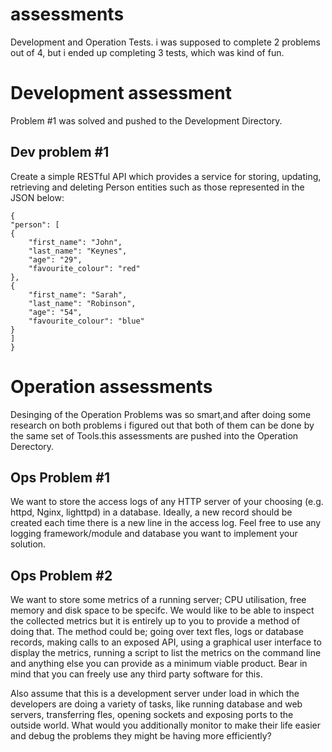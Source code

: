 # assessments

Development and Operation Tests. i was supposed to complete 2  problems out of 4,
but i ended up completing 3 tests, which was kind of fun.

# Development assessment

Problem #1 was solved and pushed to the Development Directory.

## Dev problem #1 

Create a simple RESTful API which provides a service for storing, updating,
retrieving and deleting Person entities such as those represented in the
JSON below:

```
{
"person": [
{
	"first_name": "John",
	"last_name": "Keynes",
	"age": "29",
	"favourite_colour": "red"
},
{
	"first_name": "Sarah",
	"last_name": "Robinson",
	"age": "54",
	"favourite_colour": "blue"
}
]
}
```

# Operation assessments

Desinging of the Operation Problems was so smart,and after doing some research on both problems
i figured out that both of them can be done by the same set of Tools.this assessments are pushed into 
the Operation Derectory.

## Ops Problem #1 

We want to store the access logs of any HTTP server of your choosing (e.g.
httpd, Nginx, lighttpd) in a database. Ideally, a new record should be
created each time there is a new line in the access log. Feel free to use any
logging framework/module and database you want to implement your
solution.

## Ops Problem #2

We want to store some metrics of a running server; CPU utilisation, free
memory and disk space to be specifc. We would like to be able to inspect
the collected metrics but it is entirely up to you to provide a method of
doing that. The method could be; going over text fles, logs or database
records, making calls to an exposed API, using a graphical user interface to
display the metrics, running a script to list the metrics on the command line
and anything else you can provide as a minimum viable product. Bear in
mind that you can freely use any third party software for this.

Also assume that this is a development server under load in which the
developers are doing a variety of tasks, like running database and web
servers, transferring fles, opening sockets and exposing ports to the outside
world. What would you additionally monitor to make their life easier and
debug the problems they might be having more efficiently?

